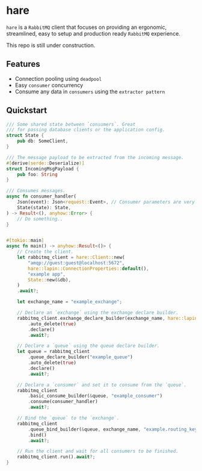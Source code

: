 # hare

`hare` is a `RabbitMQ` client that focuses on providing an ergonomic, streamlined, easy to setup and production ready `RabbitMQ` experience.

This repo is still under construction.

## Features
- Connection pooling using `deadpool`
- Easy `consumer` concurrency
- Consume any data in `consumers` using the `extractor pattern`

## Quickstart

```rust
/// Some shared state between `consumers`. Great
/// for passing database clients or the application config.
struct State {
    pub db: SomeClient,
}

/// The message payload to be extracted from the incoming message.
#[derive(serde::Deserialize)]
struct IncomingMsgPayload {
    pub foo: String
}

/// Consumes messages.
async fn consumer_handler(
    Json(event): Json<request::Event>, // Consumer parameters are very flexible due to the extractor pattern.
    State(state): State,
) -> Result<(), anyhow::Error> {
    // Do something..
}


#[tokio::main]
async fn main() -> anyhow::Result<()> {
    // Create the client.
    let rabbitmq_client = hare::Client::new(
        "amqp://guest:guest@localhost:5672",
        hare::lapin::ConnectionProperties::default(),
        "example app",
        State::new(&db),
    )
    .await?;

    let exchange_name = "example_exchange";

    // Declare an `exchange` using the exchange declare builder.
    rabbitmq_client.exchange_declare_builder(exchange_name, hare::lapin::ExchangeKind::Topic)
        .auto_delete(true)
        .declare()
        .await?;

    // Declare a `queue` using the queue declare builder.
    let queue = rabbitmq_client
        .queue_declare_builder("example_queue")
        .auto_delete(true)
        .declare()
        .await?;

    // Declare a `consumer` and set it to consume from the `queue`.
    rabbitmq_client
        .basic_consume_builder(&queue, "example_consumer")
        .consume(consumer_handler)
        .await?;

    // Bind the `queue` to the `exchange`.
    rabbitmq_client
        .queue_bind_builder(&queue, exchange_name, "example.routing_key")
        .bind()
        .await?;

    // Run the client and wait for all consumers to be finished.
    rabbitmq_client.run().await?;
}

```
